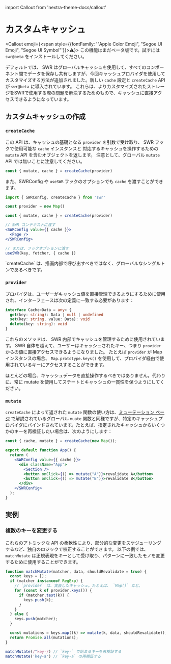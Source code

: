 import Callout from 'nextra-theme-docs/callout'

# カスタムキャッシュ

<Callout emoji={<span style={{fontFamily: '"Apple Color Emoji", "Segoe UI Emoji", "Segoe UI Symbol"'}}>⚠️</span>}>
  この機能はまだベータ版です。試すには `swr@beta` をインストールしてください。
</Callout>

デフォルトでは、 SWR はグローバルキャッシュを使用して、すべてのコンポーネント間でデータを保存し共有しますが、今回キャッシュプロバイダを使用してカスタマイズする方法が追加されました。新しい `cache` 設定と `createCache` API が `swr@beta` に導入されています。
これらは、よりカスタマイズされたストレージをSWRで使用する際の問題を解決するためのもので、キャッシュに直接アクセスできるようになっています。

## カスタムキャッシュの作成

### `createCache`

この API は、キャッシュの基礎となる `provider` を引数で受け取り、 SWR フックで使用可能な `cache` インスタンスと
対応するキャッシュを操作するための `mutate` API を含むオブジェクトを返します。 注意として、グローバル `mutate` API では無いことに注意してください。

```js
const { mutate, cache } = createCache(provider)
```

また、SWRConfig や `useSWR` フックのオプションでも `cache` を渡すことができます。

```jsx
import { SWRConfig, createCache } from 'swr'

const provider = new Map()

const { mutate, cache } = createCache(provider)

// SWR コンテキストに渡す
<SWRConfig value={{ cache }}>
  <Page />
</SWRConfig>

// または、フックオプションに渡す
useSWR(key, fetcher, { cache })
```

<Callout emoji="🚨" background="bg-red-200 dark:text-gray-800">
  `createCache` は、描画内部で呼び出すべきではなく、グローバルなシングルトンであるべきです。
</Callout>

### `provider`

プロバイダは、ユーザーがキャッシュ値を直接管理できるようにするために使用され、インターフェースは次の定義に一致する必要があります：

```ts
interface Cache<Data = any> {
  get(key: string): Data | null | undefined
  set(key: string, value: Data): void
  delete(key: string): void
}
```

これらのメソッドは、 SWR 内部でキャッシュを管理するために使用されています。 SWR 自体を超えて、ユーザーはキャッシュされたキー、つまり `provider` からの値に直接アクセスできるようになりました。
たとえば `provider` が Map インスタンスの場合、 `Map.prototype.keys()` を使用して、プロバイダ経由で使用されているキーにアクセスすることができます。

<Callout emoji="🚨" background="bg-red-200 dark:text-gray-800">
  ほとんどの場合、キャッシュデータを直接操作するべきではありません。代わりに、常に mutate を使用してステートとキャッシュの一貫性を保つようにしてください。
</Callout>


### `mutate`

`createCache` によって返された `mutate` 関数の使い方は、[ミューテーション ページ](/docs/mutation) で解説されているグローバル `muate` 関数と同様ですが、特定のキャッシュプロバイダにバインドされています。たとえば、指定されたキャッシュからいくつかのキーを再検証したい場合は、次のようにします：

```jsx
const { cache, mutate } = createCache(new Map());

export default function App() {
  return (
    <SWRConfig value={{ cache }}>
      <div className="App">
        <Section />
        <button onClick={() => mutate("A")}>revalidate A</button>
        <button onClick={() => mutate("B")}>revalidate B</button>
      </div>
    </SWRConfig>
  );
}
```

## 実例

### 複数のキーを変更する

これらのアトミックな API の柔軟性により、部分的な変更をスケジューリングするなど、独自のロジックで校正することができます。
以下の例では、 `matchMutate` は正規表現をキーとして受け取り、パターンに一致したモノを変更するために使用することができます。

```js
function matchMutate(matcher, data, shouldRevalidate = true) {
  const keys = [];
  if (matcher instanceof RegExp) {
    // `provider` は、実装したキャッシュ。たとえば、 `Map()` など。
    for (const k of provider.keys()) {
      if (matcher.test(k)) {
        keys.push(k);
      }
    }
  } else {
    keys.push(matcher);
  }

  const mutations = keys.map((k) => mutate(k, data, shouldRevalidate));
  return Promise.all(mutations);
}

matchMutate(/^key-/) // `key-` で始まるキーを再検証する
matchMutate('key-a') // `key-a` の再検証する
```
